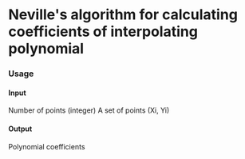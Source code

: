 Neville's algorithm for calculating coefficients of interpolating polynomial
==============

### Usage
#### Input
Number of points (integer)
A set of points (Xi, Yi)
#### Output
Polynomial coefficients

